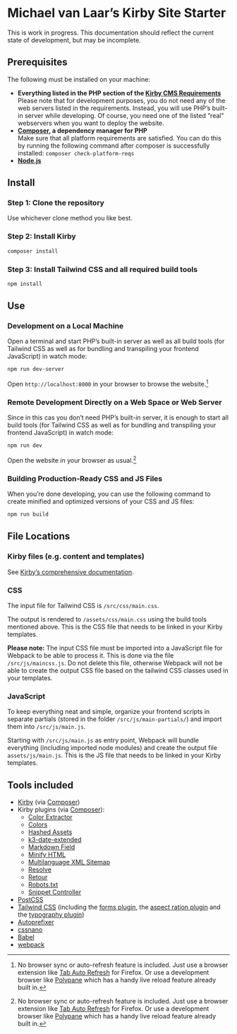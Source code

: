 # Michael van Laar’s Kirby Site Starter

This is work in progress. This documentation should reflect the current state of development, but may be incomplete.

## Prerequisites

The following must be installed on your machine:

- **Everything listed in the PHP section of the [Kirby CMS Requirements](https://getkirby.com/docs/guide/quickstart#requirements)**  
  Please note that for development purposes, you do not need any of the web servers listed in the requirements. Instead, you will use PHP’s built-in server while developing. Of course, you need one of the listed “real” webservers when you want to deploy the website.
- **[Composer](https://getcomposer.org/), a dependency manager for PHP**  
  Make sure that all platform requirements are satisfied. You can do this by running the following command after composer is successfully installed: `composer check-platform-reqs`
- **[Node.js](https://nodejs.org/)**

## Install

### Step 1: Clone the repository

Use whichever clone method you like best.

### Step 2: Install Kirby

```bash
composer install
```

### Step 3: Install Tailwind CSS and all required build tools

```bash
npm install
```

## Use

### Development on a Local Machine

Open a terminal and start PHP’s built-in server as well as all build tools (for Tailwind CSS as well as for bundling and transpiling your frontend JavaScript) in watch mode:

```bash
npm run dev-server
```

Open `http://localhost:8000` in your browser to browse the website.[^1]

### Remote Development Directly on a Web Space or Web Server

Since in this cas you don’t need PHP’s built-in server, it is enough to start all build tools (for Tailwind CSS as well as for bundling and transpiling your frontend JavaScript) in watch mode:

```bash
npm run dev
```

Open the website in your browser as usual.[^1]

### Building Production-Ready CSS and JS Files

When you’re done developing, you can use the following command to create minified and optimized versions of your CSS and JS files:

```bash
npm run build
```

## File Locations

### Kirby files (e.g. content and templates)

See [Kirby’s comprehensive documentation](https://getkirby.com/docs/guide).

### CSS

The input file for Tailwind CSS is `/src/css/main.css`.

The output is rendered to `/assets/css/main.css` using the build tools mentioned above. This is the CSS file that needs to be linked in your Kirby templates.

**Please note:** The input CSS file must be imported into a JavaScript file for Webpack to be able to process it. This is done via the file `/src/js/maincss.js`. Do not delete this file, otherwise Webpack will not be able to create the output CSS file based on the tailwind CSS classes used in your templates.

### JavaScript

To keep everything neat and simple, organize your frontend scripts in separate partials (stored in the folder `/src/js/main-partials/`) and import them into `/src/js/main.js`.

Starting with `/src/js/main.js` as entry point, Webpack will bundle everything (including imported node modules) and create the output file `assets/js/main.js`. This is the JS file that needs to be linked in your Kirby templates.

## Tools included

- [Kirby](https://getkirby.com/) (via [Composer](https://getcomposer.org/))
- Kirby plugins (via [Composer](https://getcomposer.org/)):
  - [Color Extractor](https://github.com/sylvainjule/kirby-colorextractor)
  - [Colors](https://github.com/hananils/kirby-colors)
  - [Hashed Assets](https://github.com/johannschopplich/kirby-hashed-assets)
  - [k3-date-extended](https://github.com/Adspectus/k3-date-extended)
  - [Markdown Field](https://github.com/fabianmichael/kirby-markdown-field)
  - [Minify HTML](https://github.com/afbora/kirby-minify-html)
  - [Multilanguage XML Sitemap](https://github.com/isaactopo/xmlsitemap)
  - [Resolve](https://github.com/lukaskleinschmidt/kirby-resolve)
  - [Retour](https://github.com/distantnative/retour-for-kirby)
  - [Robots.txt](https://github.com/bnomei/kirby3-robots-txt)
  - [Snippet Controller](https://github.com/lukaskleinschmidt/kirby-snippet-controller)
- [PostCSS](https://postcss.org/)
- [Tailwind CSS](https://tailwindcss.com/) (including the [forms plugin](https://tailwindcss.com/docs/plugins#forms), the [aspect ration plugin](https://tailwindcss.com/docs/plugins#aspect-ratio) and the [typography plugin](https://tailwindcss.com/docs/plugins#typography))
- [Autoprefixer](https://github.com/postcss/autoprefixer)
- [cssnano](https://cssnano.co/)
- [Babel](https://babeljs.io/)
- [webpack](https://webpack.js.org/)

[^1]: No browser sync or auto-refresh feature is included. Just use a browser extension like [Tab Auto Refresh](https://addons.mozilla.org/de/firefox/addon/tab-auto-refresh/) for Firefox. Or use a development browser like [Polypane](https://polypane.app/) which has a handy live reload feature already built in.
